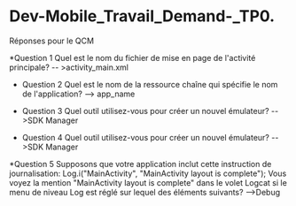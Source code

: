 # Dev-Mobile_Travail_Demand-_TP0.
Réponses pour le QCM 

  *Question 1
Quel est le nom du fichier de mise en page de l'activité principale?
 -- >activity_main.xml
 
  * Question 2
 Quel est le nom de la ressource chaîne qui spécifie le nom de l'application?
 --> app_name
 
  * Question 3
 Quel outil utilisez-vous pour créer un nouvel émulateur?
 -->SDK Manager
 
  * Question 4
 Quel outil utilisez-vous pour créer un nouvel émulateur?
 -->SDK Manager
 
 *Question 5 
 Supposons que votre application inclut cette instruction de journalisation:
Log.i("MainActivity", "MainActivity layout is complete");
Vous voyez la mention "MainActivity layout is complete" dans le volet Logcat si le menu de niveau Log est réglé sur lequel des éléments suivants?
-->Debug
